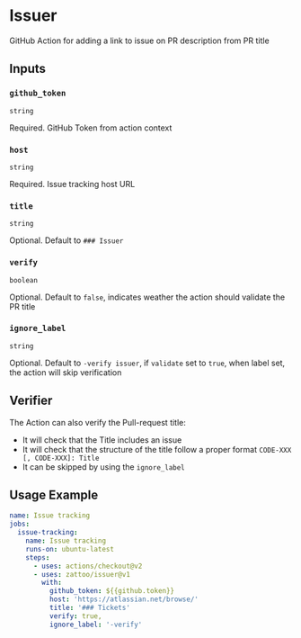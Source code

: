 # Issuer

GitHub Action for adding a link to issue on PR description from PR title

## Inputs

### `github_token`

`string`

Required. GitHub Token from action context

### `host`

`string`

Required. Issue tracking host URL

### `title`

`string`

Optional. Default to `### Issuer`

### `verify`

`boolean`

Optional. Default to `false`, indicates weather the action should validate the PR title

### `ignore_label`

`string`

Optional. Default to `-verify issuer`, if `validate` set to `true`, when label set, the action will skip verification

## Verifier

The Action can also verify the Pull-request title:
- It will check that the Title includes an issue
- It will check that the structure of the title follow a proper format `CODE-XXX [, CODE-XXX]: Title`
- It can be skipped by using the `ignore_label`

## Usage Example

````yaml
name: Issue tracking
jobs:
  issue-tracking:
    name: Issue tracking
    runs-on: ubuntu-latest
    steps:
      - uses: actions/checkout@v2
      - uses: zattoo/issuer@v1
        with:
          github_token: ${{github.token}}
          host: 'https://atlassian.net/browse/'
          title: '### Tickets'
          verify: true,
          ignore_label: '-verify'
````
